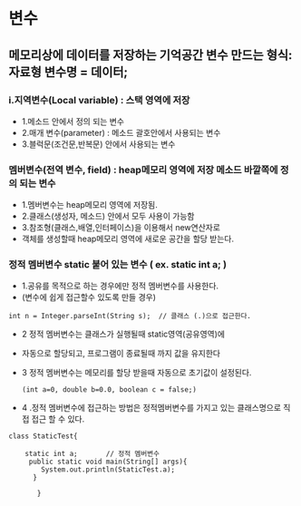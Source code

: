 # 변수
## 메모리상에 데이터를 저장하는 기억공간	변수 만드는 형식:  자료형  변수명 = 데이터;
### i.지역변수(Local variable) : 스택 영역에 저장
* 1.메소드 안에서 정의 되는 변수	
* 2.매개 변수(parameter) : 메소드 괄호안에서 사용되는 변수
* 3.블럭문(조건문,반복문) 안에서 사용되는 변수		
### 멤버변수(전역 변수, field) : heap메모리 영역에 저장  메소드 바깥쪽에 정의 되는 변수
* 1.멤버변수는 heap메모리 영역에 저장됨.
* 2.클래스(생성자, 메소드) 안에서 모두 사용이 가능함  
* 3.참조형(클래스,배열,인터페이스)을 이용해서 new연산자로
*   객체를 생성할때 heap메모리 영역에 새로운 공간을 할당 받는다.     
### 정적 멤버변수   static 붙어 있는 변수 ( ex. static int a; ) 
* 1.공유를 목적으로 하는 경우에만 정적 멤버변수를 사용한다.
*  (변수에 쉽게 접근할수 있도록 만들 경우)                                                                                                                                                                                                         
``````````````````````````
int n = Integer.parseInt(String s);  // 클래스 (.)으로 접근한다. 
```````````````````````````````````````````````````````````````````


* 2 정적 멤버변수는 클래스가 실행될때 static영역(공유영역)에 
*   자동으로 할당되고, 프로그램이 종료될때 까지 값을 유지한다   
* 3 정적 멤버변수는 메모리를 할당 받을때 자동으로 초기값이 설정된다.

  
  ``````````````````````````````````````````````````````````````````````````````````    
  (int a=0, double b=0.0, boolean c = false;)

* 4 .정적 멤버변수에 접근하는 방법은 정적멤버변수를 가지고 있는 클래스명으로 직접 접근 할 수 있다.
``````````````````````````
class StaticTest{
 
    static int a;		// 정적 멤버변수
	 public static void main(String[] args){
		System.out.println(StaticTest.a);
	  }	
          
       }
   

